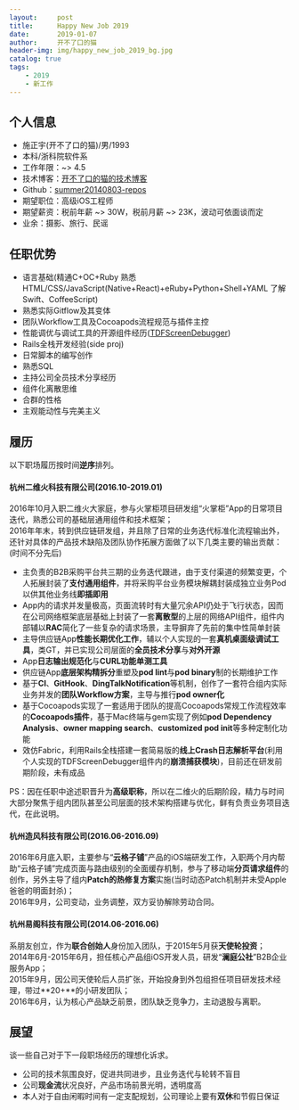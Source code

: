```yaml
---
layout:     post
title:      Happy New Job 2019
date:       2019-01-07
author:     开不了口的猫
header-img: img/happy_new_job_2019_bg.jpg
catalog: true
tags:
    - 2019
    - 新工作
---
```


## 个人信息
* 施正宇(开不了口的猫)/男/1993
* 本科/浙科院软件系
* 工作年限：~> 4.5
* 技术博客：[开不了口的猫的技术博客](http://silentcat.top)
* Github：[summer20140803-repos](https://github.com/summer20140803)
* 期望职位：高级iOS工程师
* 期望薪资：税前年薪 ~> 30W，税前月薪 ~> 23K，波动可依面谈而定
* 业余：摄影、旅行、民谣

## 任职优势
* 语言基础(精通C+OC+Ruby 熟悉HTML/CSS/JavaScript(Native+React)+eRuby+Python+Shell+YAML 了解Swift、CoffeeScript)
* 熟悉实际Gitflow及其变体
* 团队Workflow工具及Cocoapods流程规范与插件主控
* 性能调优与调试工具的开源组件经历([TDFScreenDebugger](https://github.com/summer20140803/TDFScreenDebugger))
* Rails全栈开发经验(side proj)
* 日常脚本的编写创作 
* 熟悉SQL
* 主持公司全员技术分享经历
* 组件化离散思维
* 合群的性格
* 主观能动性与完美主义

## 履历
以下职场履历按时间**逆序**排列。
#### 杭州二维火科技有限公司(2016.10-2019.01)
2016年10月入职二维火大家庭，参与火掌柜项目研发组“火掌柜”App的日常项目迭代，熟悉公司的基础层通用组件和技术框架；<br>
2016年年末，转到供应链研发组，并且除了日常的业务迭代标准化流程输出外，还针对具体的产品技术缺陷及团队协作拓展方面做了以下几类主要的输出贡献：(时间不分先后)
* 主负责的B2B采购平台共三期的业务迭代跟进，由于支付渠道的频繁变更，个人拓展封装了**支付通用组件**，并将采购平台业务模块解耦封装成独立业务Pod以供其他业务线**即插即用**
* App内的请求并发量极高，页面流转时有大量冗余API仍处于飞行状态，因而在公司网络框架底层基础上封装了一套**离散型**的上层的网络API组件，组件内部辅以**RAC**简化了一些复杂的请求场景，主导摒弃了先前的集中性简单封装
* 主导供应链App**性能长期优化工作**，辅以个人实现的一套**真机桌面级调试工具**，类GT，并已实现公司层面的**全员技术分享**与**对外开源**
* App**日志输出规范化**与**CURL功能单测工具**
* 供应链App**底层架构精拆分**重塑及**pod lint**与**pod binary**制的长期维护工作
* 基于**CI**、**GitHook**、**DingTalkNotification**等机制，创作了一套符合组内实际业务并发的**团队Workflow方案**，主导与推行**pod owner化**
* 基于Cocoapods实现了一套适用于团队的提高Cocoapods常规工作流程效率的**Cocoapods插件**，基于Mac终端与gem实现了例如**pod Dependency Analysis**、**owner mapping search**、**customized pod init**等多种定制化功能
* 效仿Fabric，利用Rails全栈搭建一套简易版的**线上Crash日志解析平台**(利用个人实现的TDFScreenDebugger组件内的**崩溃捕获模块**)，目前还在研发前期阶段，未有成品

PS：因在任职中途述职晋升为**高级职称**，所以在二维火的后期阶段，精力与时间大部分聚焦于组内团队甚至公司层面的技术架构搭建与优化，鲜有负责业务项目迭代，在此说明。


#### 杭州造风科技有限公司(2016.06-2016.09)
2016年6月底入职，主要参与“**云格子铺**”产品的iOS端研发工作，入职两个月内帮助“云格子铺”完成页面与路由级别的全面缓存机制，参与了移动端**分页请求组件**的创作，另外主导了组内**Patch的热修复方案**实施(当时动态Patch机制并未受Apple爸爸的明面封杀)；<br>
2016年9月，公司变动，业务调整，双方妥协解除劳动合同。

#### 杭州易阁科技有限公司(2014.06-2016.06)
系朋友创立，作为**联合创始人**身份加入团队，于2015年5月获**天使轮投资**；<br>
2014年6月-2015年6月，担任核心产品组iOS开发人员，研发“**澜庭公社**”B2B企业服务App；<br>
2015年9月，因公司天使轮后人员扩张，开始投身到外包组担任项目研发技术经理，带过**20+**的小研发团队；<br>
2016年6月，认为核心产品缺乏前景，团队缺乏竞争力，主动退股与离职。

## 展望
谈一些自己对于下一段职场经历的理想化诉求。
* 公司的技术氛围良好，促进共同进步，且业务迭代与轮转不盲目
* 公司**现金流**状况良好，产品市场前景光明，透明度高
* 本人对于自由闲暇时间有一定支配规划，公司理论上要有**双休**和节假日保证